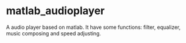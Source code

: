 # matlab_audioplayer
A audio player based on matlab. It have some functions: filter, equalizer, music composing and speed adjusting.
